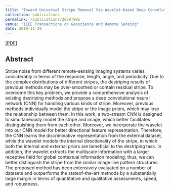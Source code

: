```yaml
---
title: "Toward Universal Stripe Removal Via Wavelet-based Deep Convolutional Neural Network"
collection: publications
permalink: /publications/2020TGRS
venue: "IEEE Transactions on Geoscience and Remote Sensing"
date: 2019-11-29
---
```

[[PDF]](http://owuchangyuo.github.io/files/TSWEU.pdf)

## Abstract
Stripe noise from different remote-sensing imaging systems varies considerably in terms of the response, length, angle, and periodicity. Due to the complex distributions of different stripes, the destriping results of previous methods may be over-smoothed or contain residual stripe. To overcome this key problem, we provide a comprehensive analysis of existing destriping methods and propose a deep convolutional neural network (CNN) for handling various kinds of stripe. Moreover, previous methods individually model the stripe or the image priors, which may lose the relationship between them. In this work, a two-stream CNN is designed to simultaneously model the stripe and image, which better facilitates distinguishing them from each other. Moreover, we incorporate the wavelet into our CNN model for better directional feature representation. Therefore, the CNN learns the discriminative representation from the external dataset, while the wavelet models the internal directionality of the stripe, in which both the internal and external priors are beneficial to the destriping task. In addition, the wavelet extracts the multiscale information with a larger receptive field for global contextual information modeling; thus, we can better distinguish the stripe from the similar image line pattern structures. The proposed method has been extensively evaluated on a number of datasets and outperforms the stateof-the-art methods by a substantially large margin in terms of quantitative and qualitative assessments, speed, and robustness.
